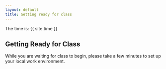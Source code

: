 ```yaml
---
layout: default
title: Getting ready for class
---
```


The time is: {{ site.time }}

  ## Getting Ready for Class
While you are waiting for class to begin, please take a few minutes to set up your local work environment.
